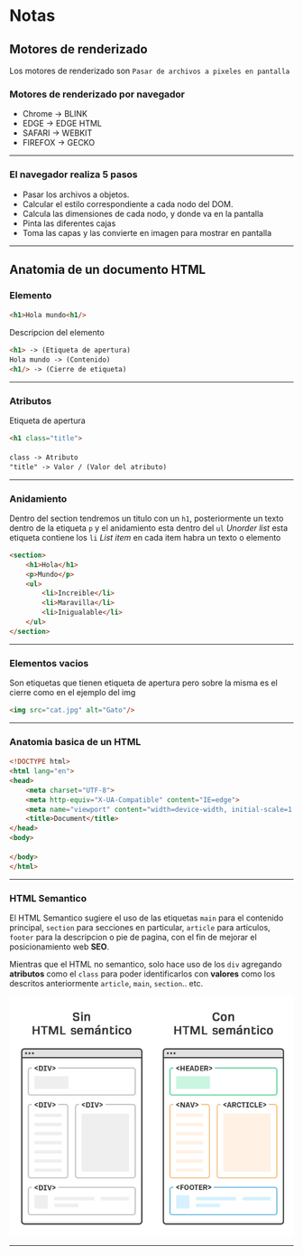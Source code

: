 # Notas

## Motores de renderizado
Los motores de renderizado son `Pasar de archivos a pixeles en pantalla`


### Motores de renderizado por navegador

- Chrome    -> BLINK
- EDGE      -> EDGE HTML
- SAFARI    -> WEBKIT
- FIREFOX   -> GECKO
---

### El navegador realiza 5 pasos

- Pasar los archivos a objetos.
- Calcular el estilo correspondiente a cada nodo del DOM.
- Calcula las dimensiones de cada nodo, y donde va en la pantalla
- Pinta las diferentes cajas
- Toma las capas y las convierte en imagen para mostrar en pantalla
---

## Anatomia de un documento HTML

### Elemento  

```html
<h1>Hola mundo<h1/>
```
Descripcion del elemento

```html
<h1> -> (Etiqueta de apertura)
Hola mundo -> (Contenido)
<h1/> -> (Cierre de etiqueta)
```
---

### Atributos

Etiqueta de apertura
```html
<h1 class="title">

class -> Atributo
"title" -> Valor / (Valor del atributo)
```
---
### Anidamiento
Dentro del section tendremos un titulo con un `h1`, posteriormente un texto dentro de la etiqueta `p` y el anidamiento esta dentro del `ul` _Unorder list_ esta etiqueta contiene los `li` _List item_ en cada item habra un texto o elemento

```html
<section>
    <h1>Hola</h1>
    <p>Mundo</p>
    <ul>
        <li>Increible</li>
        <li>Maravilla</li>
        <li>Inigualable</li>
    </ul>
</section>
```
---
### Elementos vacios
Son etiquetas que tienen etiqueta de apertura pero sobre la misma es el cierre como en el ejemplo del img
```html
<img src="cat.jpg" alt="Gato"/>
```
---
### Anatomia basica de un HTML
```html
<!DOCTYPE html>
<html lang="en">
<head>
    <meta charset="UTF-8">
    <meta http-equiv="X-UA-Compatible" content="IE=edge">
    <meta name="viewport" content="width=device-width, initial-scale=1.0">
    <title>Document</title>
</head>
<body>
    
</body>
</html>
```
---
### HTML Semantico
El HTML Semantico sugiere el uso de las etiquetas `main` para el contenido principal, `section` para secciones en particular, `article` para articulos, `footer` para la descripcion o pie de pagina, con el fin de mejorar el posicionamiento web **SEO**.

Mientras que el HTML no semantico, solo hace uso de los `div` agregando **atributos** como el `class` para poder identificarlos con **valores** como los descritos anteriormente `article`, `main`, `section`.. etc.

![Diferencia de HTML Semantico](assets/HTML_SEMANTICO.png)

---

